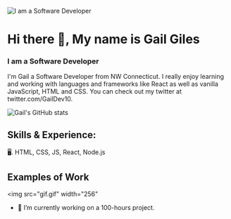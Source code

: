 ![I am a Software Developer](https://pbs.twimg.com/profile_banners/1482096583407767554/1646856025/1500x500)


# Hi there 👋, My name is Gail Giles
### I am a Software Developer

I'm Gail a Software Developer from NW Connecticut. I really enjoy learning and working with languages and frameworks like React as well as vanilla JavaScript, HTML and CSS. You can check out my twitter at twitter.com/GailDev10.

![Gail's GitHub stats](https://github-readme-stats.vercel.app/api?username=gaildev10&theme=tokyonight&show_icons=true)

## Skills & Experience: 
🖥. HTML, CSS, JS, React, Node.js

## Examples of Work

<img src="gif.gif" width="256"



- 🔭 I’m currently working on a 100-hours project. 





